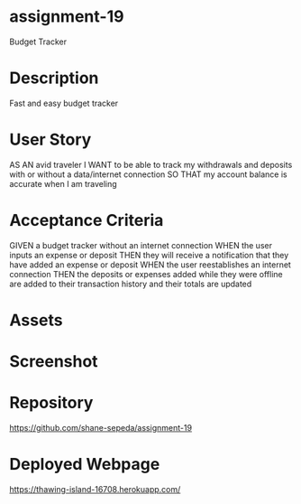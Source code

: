 # assignment-19
Budget Tracker

# Description
Fast and easy budget tracker

# User Story
AS AN avid traveler
I WANT to be able to track my withdrawals and deposits with or without a data/internet connection
SO THAT my account balance is accurate when I am traveling 

# Acceptance Criteria
GIVEN a budget tracker without an internet connection
WHEN the user inputs an expense or deposit
THEN they will receive a notification that they have added an expense or deposit
WHEN the user reestablishes an internet connection
THEN the deposits or expenses added while they were offline are added to their transaction history and their totals are updated

# Assets

# Screenshot


# Repository
https://github.com/shane-sepeda/assignment-19

# Deployed Webpage
https://thawing-island-16708.herokuapp.com/
